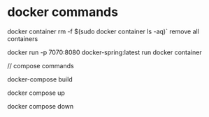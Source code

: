 # docker commands 

 docker container rm -f $(sudo docker container ls -aq)` remove all containers
 
 
 docker run -p 7070:8080 docker-spring:latest     run docker container
 
 
 // compose commands
 
 docker-compose build
 
 docker compose up
 
 docker compose down
